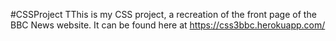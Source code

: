 #CSSProject
TThis is my CSS project, a recreation of the front page of the BBC News website. It can be found here at https://css3bbc.herokuapp.com/
